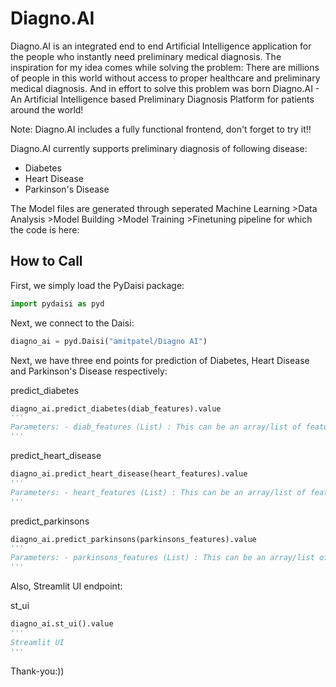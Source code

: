 # Diagno.AI

Diagno.AI is an integrated end to end Artificial Intelligence application for the people who instantly need preliminary medical diagnosis. The inspiration for my idea comes while solving the problem: There are millions of people in this world without access to proper healthcare and preliminary medical diagnosis. And in effort to solve this problem was born Diagno.AI - An Artificial Intelligence based Preliminary Diagnosis Platform for patients around the world!

Note: Diagno.AI includes a fully functional frontend, don't forget to try it!!

Diagno.AI currently supports preliminary diagnosis of following disease:
- Diabetes
- Heart Disease
- Parkinson's Disease

The Model files are generated through seperated Machine Learning >Data Analysis >Model Building >Model Training >Finetuning pipeline for which the code is here: 

## How to Call

First, we simply load the PyDaisi package:

```python
import pydaisi as pyd
```

Next, we connect to the Daisi:

```python
diagno_ai = pyd.Daisi("amitpatel/Diagno AI")
```

Next, we have three end points for prediction of Diabetes, Heart Disease and Parkinson's Disease respectively:

predict_diabetes
```python
diagno_ai.predict_diabetes(diab_features).value
'''
Parameters: - diab_features (List) : This can be an array/list of features/params as a model inputs Sample Param Order: [Pregnancies, Glucose, BloodPressure, SkinThickness, Insulin, BMI, DiabetesPedigreeFunction, Age] Returns : A probab score which tells scale of diabetes
'''
```

predict_heart_disease
```python
diagno_ai.predict_heart_disease(heart_features).value
'''
Parameters: - heart_features (List) : This can be an array/list of features/params as a model inputs Sample Param Order: [age, sex, cp, trestbps, chol, fbs, restecg,thalach,exang,oldpeak,slope,ca,thal] Returns : A probab score which tells scale of heart disease
'''
```

predict_parkinsons
```python
diagno_ai.predict_parkinsons(parkinsons_features).value
'''
Parameters: - parkinsons_features (List) : This can be an array/list of features/params as a model inputs Sample Param Order: [fo, fhi, flo, Jitter_percent, Jitter_Abs, RAP, PPQ,DDP,Shimmer,Shimmer_dB,APQ3,APQ5,APQ,DDA,NHR,HNR,RPDE,DFA,spread1,spread2,D2,PPE] Returns : A probab score which tells scale of parkinsons
'''
```

Also, Streamlit UI endpoint:

st_ui
```python
diagno_ai.st_ui().value
'''
Streamlit UI
'''
```

Thank-you:))


